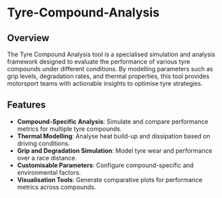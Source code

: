 # Tyre-Compound-Analysis
## Overview

The Tyre Compound Analysis tool is a specialised simulation and analysis framework designed to evaluate the performance of various tyre compounds under different conditions. By modelling parameters such as grip levels, degradation rates, and thermal properties, this tool provides motorsport teams with actionable insights to optimise tyre strategies.

## Features

- **Compound-Specific Analysis**: Simulate and compare performance metrics for multiple tyre compounds.
- **Thermal Modelling**: Analyse heat build-up and dissipation based on driving conditions.
- **Grip and Degradation Simulation**: Model tyre wear and performance over a race distance.
- **Customisable Parameters**: Configure compound-specific and environmental factors.
- **Visualisation Tools**: Generate comparative plots for performance metrics across compounds.